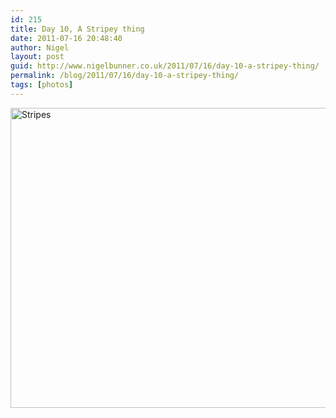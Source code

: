 ```yaml
---
id: 215
title: Day 10, A Stripey thing
date: 2011-07-16 20:48:40
author: Nigel
layout: post
guid: http://www.nigelbunner.co.uk/2011/07/16/day-10-a-stripey-thing/
permalink: /blog/2011/07/16/day-10-a-stripey-thing/
tags: [photos]
---
```

[<img src="http://farm7.static.flickr.com/6027/5944138886_f41dd0190b_z.jpg" width="640" height="480" alt="Stripes" />](http://www.flickr.com/photos/icklephotos/5944138886/ "Stripes by icle fotos, on Flickr")
